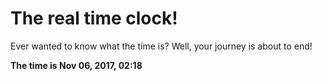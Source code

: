 # The real time clock!

Ever wanted to know what the time is? Well, your journey is about to end!

**The time is Nov 06, 2017, 02:18**